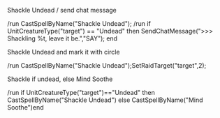 Shackle Undead / send chat message

/run CastSpellByName("Shackle Undead");
/run if UnitCreatureType("target") == "Undead" then SendChatMessage(">>> Shackling %t, leave it be.","SAY"); end



Shackle Undead and mark it with circle

/run CastSpellByName("Shackle Undead");SetRaidTarget("target",2);



Shackle if undead, else Mind Soothe

/run if UnitCreatureType("target")=="Undead" then CastSpellByName("Shackle Undead") else CastSpellByName("Mind Soothe")end